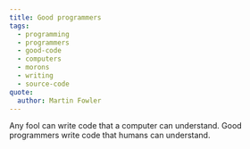 ```yaml
---
title: Good programmers
tags:
  - programming
  - programmers
  - good-code
  - computers
  - morons
  - writing
  - source-code
quote:
  author: Martin Fowler
---
```


Any fool can write code that a computer can understand. Good programmers write code that humans can understand.
